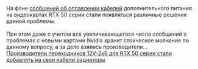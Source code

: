 <!--2025-02-19 14:01:05-->
<div class="yb">
  <div class="rss smaller1 habr">На фоне <a href="https://habr.com/ru/news/881720/">сообщений об оплавлении кабелей</a> дополнительного питания на видеокартах RTX 50 серии стали появляться различные решения данной проблемы.<br>
<br>
При этом даже с учетом все увеличивающегося числа сообщений о проблемах с новыми картами Nvidia хранит стоическое молчание по данному вопросу, а за дело взялись производители... <br><a class="light" href="https://habr.com/ru/companies/itsumma/news/320332/?utm_source=habrahabr&utm_medium=rss&utm_campaign=320332">Производители переходников 12V-2x6 для RTX 50 серии стали добавлять на свои кабели радиаторы</a></div>
</div>
